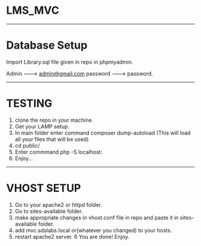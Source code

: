 # LMS_MVC

______________________________________________________________________________

# Database Setup
               
 Import Library.sql file given in repo in phpmyadmin.


Admin ---> admin@gmail.com
password ---> password.



______________________________________________________________________________

 # TESTING
               
 1. clone the repo in your machine.
 2. Get your LAMP setup.
 3. In main folder enter command composer dump-autoload (This will load all your files that will be used)
 4. cd public/
 5. Enter commmand php -S localhost:<port>
 6. Enjoy...
 
 
 ______________________________________________________________________________
 
 # VHOST SETUP
            
 1. Go to your apache2 or httpd folder.
 2. Go to sites-available folder.
 3. make appropriate changes in vhost.conf file in repo and paste it in sites-available folder.
 4. add mvc.sdslabs.local or(whatever you changed) to your hosts.
 5. restart apache2 server.
 6 You are done! Enjoy.
 
 
